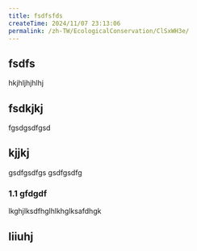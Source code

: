 ```yaml
---
title: fsdfsfds
createTime: 2024/11/07 23:13:06
permalink: /zh-TW/EcologicalConservation/ClSxWH3e/
---
```



## fsdfs
hkjhljhjhlhj
## fsdkjkj

fgsdgsdfgsd

## kjjkj

gsdfgsdfgs
gsdfgsdfg

### 1.1 gfdgdf


lkghjlksdfhglhlkhglksafdhgk

## liiuhj

